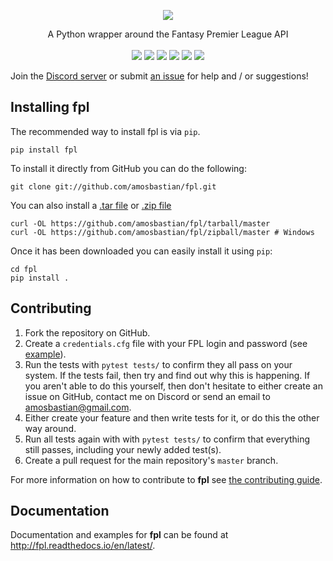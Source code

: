 <p align="center">
  <a href="https://fpl.readthedocs.io/en/latest/">
    <img src="https://i.imgur.com/ao1t2qN.png">
  </a>
</p>

<p align="center">
    A Python wrapper around the Fantasy Premier League API
    <br>
    <br>
    <a href="https://travis-ci.org/amosbastian/fpl" alt="Build">
        <img src="https://travis-ci.org/amosbastian/fpl.svg?branch=master"/></a>
    <a href="https://fpl.readthedocs.io/en/latest/" alt="Documentation">
        <img src="https://readthedocs.org/projects/fpl/badge/?version=latest" /></a>
    <a href="https://pypi.org/project/fpl/" alt="Version">
        <img src="https://badge.fury.io/py/fpl.svg"/></a>
    <a href="https://pypi.org/project/fpl/" alt="Python version">
        <img src="https://img.shields.io/badge/Python-3.6%2B-blue.svg"/></a>
    <a href="https://www.codacy.com/app/amosbastian/fpl?utm_source=github.com&amp;utm_medium=referral&amp;utm_content=amosbastian/fpl&amp;utm_campaign=Badge_Grade">
        <img src="https://api.codacy.com/project/badge/Grade/8acd6709c8e1402fbcbbc4b7e39bbb98"/></a>
    <a href="https://codecov.io/gh/amosbastian/fpl">
        <img src="https://codecov.io/gh/amosbastian/fpl/branch/master/graph/badge.svg"/></a>
</p>

Join the [Discord server](https://discord.gg/cjY37fv) or submit [an issue](https://github.com/amosbastian/fpl/issues) for help and / or suggestions!

## Installing fpl

The recommended way to install fpl is via `pip`.

    pip install fpl

To install it directly from GitHub you can do the following:

    git clone git://github.com/amosbastian/fpl.git

You can also install a [.tar file](https://github.com/amosbastian/fpl/tarball/master)
or [.zip file](https://github.com/amosbastian/fpl/tarball/master)

    curl -OL https://github.com/amosbastian/fpl/tarball/master
    curl -OL https://github.com/amosbastian/fpl/zipball/master # Windows

Once it has been downloaded you can easily install it using `pip`:

    cd fpl
    pip install .

## Contributing

1. Fork the repository on GitHub.
2. Create a `credentials.cfg` file with your FPL login and password (see [example](docs/_static/example-credentials-file.cfg)).
3. Run the tests with `pytest tests/` to confirm they all pass on your system.
   If the tests fail, then try and find out why this is happening. If you aren't
   able to do this yourself, then don't hesitate to either create an issue on
   GitHub, contact me on Discord or send an email to [amosbastian@gmail.com](mailto:amosbastian@gmail.com>).
3. Either create your feature and then write tests for it, or do this the other
   way around.
4. Run all tests again with with `pytest tests/` to confirm that everything
   still passes, including your newly added test(s).
5. Create a pull request for the main repository's `master` branch.

For more information on how to contribute to **fpl** see [the contributing guide](https://fpl.readthedocs.io/en/latest/contributing/contributing.html).

## Documentation

Documentation and examples for **fpl** can be found at http://fpl.readthedocs.io/en/latest/.
